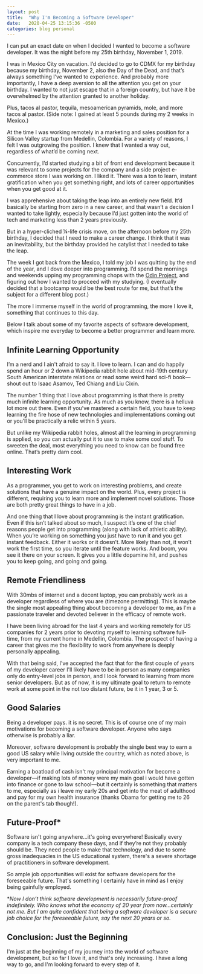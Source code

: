 ```yaml
---
layout: post
title:  "Why I'm Becoming a Software Developer"
date:   2020-04-25 13:15:36 -0500
categories: blog personal
---
```


I can put an exact date on when I decided I wanted to become a software developer. It was the night before my 25th birthday, November 1, 2019. 
 
I was in Mexico City on vacation. I’d decided to go to CDMX for my birthday because my birthday, November 2, also the Day of the Dead, and that’s always something I’ve wanted to experience. And probably more importantly, I have a deep aversion to all the attention you get on your birthday. I wanted to not just escape that in a foreign country, but have it be overwhelmed by the attention granted to another holiday.
 
Plus, tacos al pastor, tequila, mesoamerican pyramids, mole, and more tacos al pastor. (Side note: I gained at least 5 pounds during my 2 weeks in Mexico.)
 
At the time I was working remotely in a marketing and sales position for a Silicon Valley startup from Medellin, Colombia. For a variety of reasons, I felt I was outgrowing the position. I knew that I wanted a way out, regardless of what’d be coming next. 
 
Concurrently, I’d started studying a bit of front end development because it was relevant to some projects for the company and a side project e-commerce store I was working on. I liked it. There was a ton to learn, instant gratification when you get something right, and lots of career opportunities when you get good at it. 
 
I was apprehensive about taking the leap into an entirely new field. It’d basically be starting from zero in a new career, and that wasn’t a decision I wanted to take lightly, especially because I’d just gotten into the world of tech and marketing less than 2 years previously. 
 
But in a hyper-cliched ¼-life crisis move, on the afternoon before my 25th birthday, I decided that I need to make a career change. I think that it was an inevitability, but the birthday provided he catylist that I needed to take the leap. 
 
The week I got back from the Mexico, I told my job I was quitting by the end of the year, and I dove deeper into programming. I’d spend the mornings and weekends upping my programming chops with the [Odin Project](https://www.theodinproject.com/), and figuring out how I wanted to proceed with my studying. (I eventually decided that a bootcamp would be the best route for me, but that’s the subject for a different blog post.)
 
The more I immerse myself in the world of programming, the more I love it, something that continues to this day. 

Below I talk about some of my favorite aspects of software development, which inspire me everyday to become a better programmer and learn more. 
 
## Infinite Learning Opportunity
I’m a nerd and I ain't afraid to say it. I love to learn. I can and do happily spend an hour or 2 down a Wikipedia rabbit hole about mid-19th century South American interstate relations or read some weird hard sci-fi book—shout out to Isaac Asamov, Ted Chiang and Liu Cixin. 
 
The number 1 thing that I love about programming is that there is pretty much infinite learning opportunity. As much as you know, there is a helluva lot more out there. Even if you’ve mastered a certain field, you have to keep learning the fire hose of new technologies and implementations coming out or you’ll be practically a relic within 5 years. 
 
But unlike my Wikipedia rabbit holes, almost all the learning in programming is applied, so you can actually put it to use to make some cool stuff. To sweeten the deal, most everything you need to know can be found free online. That’s pretty darn cool. 
 
## Interesting Work
As a programmer, you get to work on interesting problems, and create solutions that have a genuine impact on the world. Plus, every project is different, requiring you to learn more and implement novel solutions. Those are both pretty great things to have in a job.
 
And one thing that I love about programming is the instant gratification. Even if this isn’t talked about so much, I suspect it’s one of the chief reasons people get into programming (along with lack of athletic ability). When you’re working on something you just have to run it and you get instant feedback. Either it works or it doesn’t. More likely than not, it won’t work the first time, so you iterate until the feature works. And boom, you see it there on your screen. It gives you a little dopamine hit, and pushes you to keep going, and going and going. 
 
## Remote Friendliness
With 30mbs of internet and a decent laptop, you can probably work as a developer regardless of where you are (timezone permitting). This is maybe the single most appealing thing about becoming a developer  to me, as I'm a passionate traveler and devoted believer in the efficacy of remote work.
 
I have been living abroad for the last 4 years and working remotely for US companies for 2 years prior to devoting myself to learning software full-time, from my current home in Medellin, Colombia. The prospect of having a career that gives me the flexibility to work from anywhere is deeply personally appealing.
 
With that being said, I’ve accepted the fact that for the first couple of years of my developer career I'll likely have to be in person as many companies only do entry-level jobs in person, and I look forward to learning from more senior developers. But as of now, it is my ultimate goal to return to remote work at some point in the not too distant future, be it in 1 year, 3 or 5.    
                    
## Good Salaries
Being a developer pays. it is no secret. This is of course one of my main motivations for becoming a software developer. Anyone who says otherwise is probably a liar.
 
Moreover, software development is probably the single best way to earn a good US salary while living outside the country, which as noted above, is very important to me. 
 
Earning a boatload of cash isn't my principal motivation for become a developer—if making lots of money were my main goal i would have gotten into finance or gone to law school—but it certainly is something that matters to me, especially as i leave my early 20s and get into the meat of adulthood and pay for my own health insurance (thanks Obama for getting me to 26 on the parent's tab though!).
 
## Future-Proof*
Software isn't going anywhere...it's going everywhere! Basically every company is a tech company these days, and if they’re not they probably should be. They need people to make that technology, and due to some gross inadequacies in the US educational system, there's a severe shortage of practitioners in software development.
 
So ample job opportunities will exist for software developers for the foreseeable future. That's something I certainly have in mind as I enjoy being gainfully employed. 
 
**Now I don’t think software development is necessarily future-proof indefinitely. Who knows what the economy of 20 year from now...certainly not me. But I am quite confident that being a software developer is a secure job choice for the foreseeable future, say the next 20 years or so.*
 
## Conclusion: Just the Beginning
I'm just at the beginning of my journey into the world of software development, but so far I love it, and that's only increasing. I have a long way to go, and I'm looking forward to every step of it. 
 

